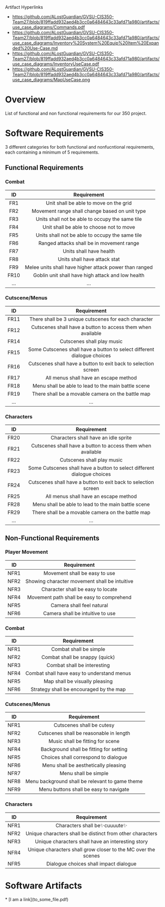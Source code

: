 Artifact Hyperlinks
* https://github.com/ALostGuardian/GVSU-CIS350-Team27/blob/819ffadd932aed4b3cc0a6484643c33afd71a980/artifacts/use_case_diagrams/Commands.pdf
* https://github.com/ALostGuardian/GVSU-CIS350-Team27/blob/819ffadd932aed4b3cc0a6484643c33afd71a980/artifacts/use_case_diagrams/Inventory%20System%20Equip%20Item%20Expanded%20Use-Case.md
* https://github.com/ALostGuardian/GVSU-CIS350-Team27/blob/819ffadd932aed4b3cc0a6484643c33afd71a980/artifacts/use_case_diagrams/InventoryUseCase.pdf
* https://github.com/ALostGuardian/GVSU-CIS350-Team27/blob/819ffadd932aed4b3cc0a6484643c33afd71a980/artifacts/use_case_diagrams/MapUseCase.png

# Overview
List of functional and non functional requirements for our 350 project.
# Software Requirements
3 different categories for both functional and nonfucntional requirements, each containing a minimum of 5 requirements.
## Functional Requirements
### Combat
| ID | Requirement |
| :-------------: | :----------: |
| FR1 | Unit shall be able to move on the grid |
| FR2 | Movement range shall change based on unit type |
| FR3 | Units shall not be able to occupy the same tile |
| FR4 | Unit shall be able to choose not to move |
| FR5 | Units shall not be able to occupy the same tile |
| FR6 | Ranged attacks shall be in movement range |
| FR7 | Units shall have health |
| FR8 | Units shall have attack stat |
| FR9 | Melee units shall have higher attack power than ranged |
| FR10 | Goblin unit shall have high attack and low health |
| … | … |
### Cutscene/Menus
| ID | Requirement |
| :-------------: | :----------: |
| FR11 | There shall be 3 unique cutscenes for each character |
| FR12 | Cutscenes shall have a button to access them when available |
| FR14 | Cutscenes shall play music |
| FR15 | Some Cutscenes shall have a button to select different dialogue choices |
| FR16 | Cutscenes shall have a button to exit back to selection screen |
| FR17 | All menus shall have an escape method |
| FR18 | Menu shall be able to lead to the main battle scene |
| FR19 | There shall be a movable camera on the battle map |
| … | … |
### Characters
| ID | Requirement |
| :-------------: | :----------: |
| FR20 | Characters shall have an idle sprite |
| FR21 | Cutscenes shall have a button to access them when available |
| FR22 | Cutscenes shall play music |
| FR23 | Some Cutscenes shall have a button to select different dialogue choices |
| FR24 | Cutscenes shall have a button to exit back to selection screen |
| FR25 | All menus shall have an escape method |
| FR28 | Menu shall be able to lead to the main battle scene |
| FR29 | There shall be a movable camera on the battle map |
| … | … |
## Non-Functional Requirements
### Player Movement
| ID | Requirement |
| :-------------: | :----------: |
| NFR1 | Movement shall be easy to use |
| NFR2 | Showing character movement shall be intuitive |
| NFR3 |  Character shall be easy to locate |
| NFR4 | Movement path shall be easy to comprehend |
| NFR5 | Camera shall feel natural |
| NFR6 | Camera shall be intuitive to use |
### Combat
| ID | Requirement |
| :-------------: | :----------: |
| NFR1 |  Combat shall be simple  |
| NFR2 | Combat shall be snappy (quick) |
| NFR3 | Combat shall be interesting |
| NFR4 | Combat shall have easy to understand menus |
| NFR5 | Map shall be visually pleasing |
| NFR6 | Strategy shall be encouraged by the map |
### Cutscenes/Menus
| ID | Requirement |
| :-------------: | :----------: |
| NFR1 |  Cutscenes shall be cutesy  |
| NFR2 | Cutscenes shall be reasonable in length |
| NFR3 | Music shall be fitting for scene |
| NFR4 | Background shall be fitting for setting |
| NFR5 | Choices shall correspond to dialogue |
| NFR6 | Menu shall be aesthetically pleasing |
| NFR7 | Menu shall be simple |
| NFR8 | Menu background shall be relevant to game theme |
| NFR9 | Menu buttons shall be easy to navigate |
### Characters
| ID | Requirement |
| :-------------: | :----------: |
| NFR1 | Characters shall be✨cuuuute✨ |
| NFR2 | Unique characters shall be distinct from other characters |
| NFR3 | Unique characters shall have an interesting story |
| NFR4 | Unique characters shall grow closer to the MC over the scenes |
| NFR5 | Dialogue choices shall impact dialogue |
# Software Artifacts
<Describe the purpose of this section>
* [I am a link](to_some_file.pdf)


